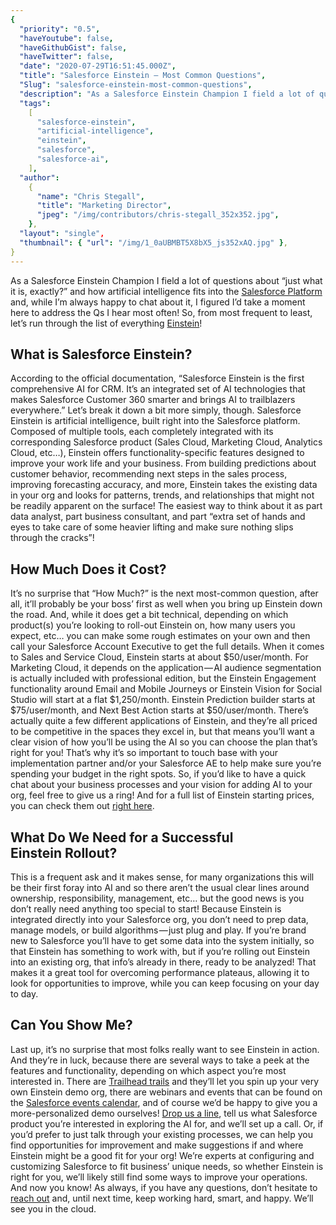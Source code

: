 ```yaml
---
{
  "priority": "0.5",
  "haveYoutube": false,
  "haveGithubGist": false,
  "haveTwitter": false,
  "date": "2020-07-29T16:51:45.000Z",
  "title": "Salesforce Einstein — Most Common Questions",
  "Slug": "salesforce-einstein-most-common-questions",
  "description": "As a Salesforce Einstein Champion I field a lot of questions about “just what it is, exactly?” and how artificial intelligence fits into the Salesforce Platform and, while I’m always happy to chat about it, I figured I’d take a moment here to address the Qs I hear most often!.",
  "tags":
    [
      "salesforce-einstein",
      "artificial-intelligence",
      "einstein",
      "salesforce",
      "salesforce-ai",
    ],
  "author":
    {
      "name": "Chris Stegall",
      "title": "Marketing Director",
      "jpeg": "/img/contributors/chris-stegall_352x352.jpg",
    },
  "layout": "single",
  "thumbnail": { "url": "/img/1_0aUBMBT5X8bX5_js352xAQ.jpg" },
}
---
```


As a Salesforce Einstein Champion I field a lot of questions about “just what it is, exactly?” and how artificial intelligence fits into the [Salesforce Platform](https://www.salesforce.com/products/einstein/overview/) and, while I’m always happy to chat about it, I figured I’d take a moment here to address the Qs I hear most often!
So, from most frequent to least, let’s run through the list of everything [Einstein](https://www.salesforce.com/products/einstein/overview/)!

## What is Salesforce Einstein?

According to the official documentation, “Salesforce Einstein is the first comprehensive AI for CRM. It’s an integrated set of AI technologies that makes Salesforce Customer 360 smarter and brings AI to trailblazers everywhere.” Let’s break it down a bit more simply, though.
Salesforce Einstein is artificial intelligence, built right into the Salesforce platform. Composed of multiple tools, each completely integrated with its corresponding Salesforce product (Sales Cloud, Marketing Cloud, Analytics Cloud, etc…), Einstein offers functionality-specific features designed to improve your work life and your business. From building predictions about customer behavior, recommending next steps in the sales process, improving forecasting accuracy, and more, Einstein takes the existing data in your org and looks for patterns, trends, and relationships that might not be readily apparent on the surface!
The easiest way to think about it as part data analyst, part business consultant, and part “extra set of hands and eyes to take care of some heavier lifting and make sure nothing slips through the cracks”!

## How Much Does it Cost?

It’s no surprise that “How Much?” is the next most-common question, after all, it’ll probably be your boss’ first as well when you bring up Einstein down the road. And, while it does get a bit technical, depending on which product(s) you’re looking to roll-out Einstein on, how many users you expect, etc… you can make some rough estimates on your own and then call your Salesforce Account Executive to get the full details.
When it comes to Sales and Service Cloud, Einstein starts at about $50/user/month. For Marketing Cloud, it depends on the application — AI audience segmentation is actually included with professional edition, but the Einstein Engagement functionality around Email and Mobile Journeys or Einstein Vision for Social Studio will start at a flat $1,250/month. Einstein Prediction builder starts at $75/user/month, and Next Best Action starts at $50/user/month.
There’s actually quite a few different applications of Einstein, and they’re all priced to be competitive in the spaces they excel in, but that means you’ll want a clear vision of how you’ll be using the AI so you can choose the plan that’s right for you! That’s why it’s so important to touch base with your implementation partner and/or your Salesforce AE to help make sure you’re spending your budget in the right spots. So, if you’d like to have a quick chat about your business processes and your vision for adding AI to your org, feel free to give us a ring! And for a full list of Einstein starting prices, you can check them out [right here](https://c1.sfdcstatic.com/content/dam/web/en_us/www/documents/pricing/all-add-ons.pdf).

## What Do We Need for a Successful Einstein Rollout?

This is a frequent ask and it makes sense, for many organizations this will be their first foray into AI and so there aren’t the usual clear lines around ownership, responsibility, management, etc… but the good news is you don’t really need anything too special to start!
Because Einstein is integrated directly into your Salesforce org, you don’t need to prep data, manage models, or build algorithms — just plug and play. If you’re brand new to Salesforce you’ll have to get some data into the system initially, so that Einstein has something to work with, but if you’re rolling out Einstein into an existing org, that info’s already in there, ready to be analyzed! That makes it a great tool for overcoming performance plateaus, allowing it to look for opportunities to improve, while you can keep focusing on your day to day.

## Can You Show Me?

Last up, it’s no surprise that most folks really want to see Einstein in action. And they’re in luck, because there are several ways to take a peek at the features and functionality, depending on which aspect you’re most interested in.
There are [Trailhead trails](https://trailhead.salesforce.com/en/content/learn/trails/get_smart_einstein) and they’ll let you spin up your very own Einstein demo org, there are webinars and events that can be found on the [Salesforce events calendar](https://www.salesforce.com/events/), and of course we’d be happy to give you a more-personalized demo ourselves! [Drop us a line](https://www.mkpartners.com/contact/), tell us what Salesforce product you’re interested in exploring the AI for, and we’ll set up a call. Or, if you’d prefer to just talk through your existing processes, we can help you find opportunities for improvement and make suggestions if and where Einstein might be a good fit for your org! We’re experts at configuring and customizing Salesforce to fit business’ unique needs, so whether Einstein is right for you, we’ll likely still find some ways to improve your operations.
And now you know! As always, if you have any questions, don’t hesitate to [reach out](https://www.mkpartners.com/contact/) and, until next time, keep working hard, smart, and happy. We’ll see you in the cloud.
